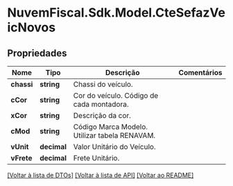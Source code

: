 # NuvemFiscal.Sdk.Model.CteSefazVeicNovos

## Propriedades

Nome | Tipo | Descrição | Comentários
------------ | ------------- | ------------- | -------------
**chassi** | **string** | Chassi do veículo. | 
**cCor** | **string** | Cor do veículo.  Código de cada montadora. | 
**xCor** | **string** | Descrição da cor. | 
**cMod** | **string** | Código Marca Modelo.  Utilizar tabela RENAVAM. | 
**vUnit** | **decimal** | Valor Unitário do Veículo. | 
**vFrete** | **decimal** | Frete Unitário. | 

[[Voltar à lista de DTOs]](../README.md#documentation-for-models) [[Voltar à lista de API]](../README.md#documentation-for-api-endpoints) [[Voltar ao README]](../README.md)

